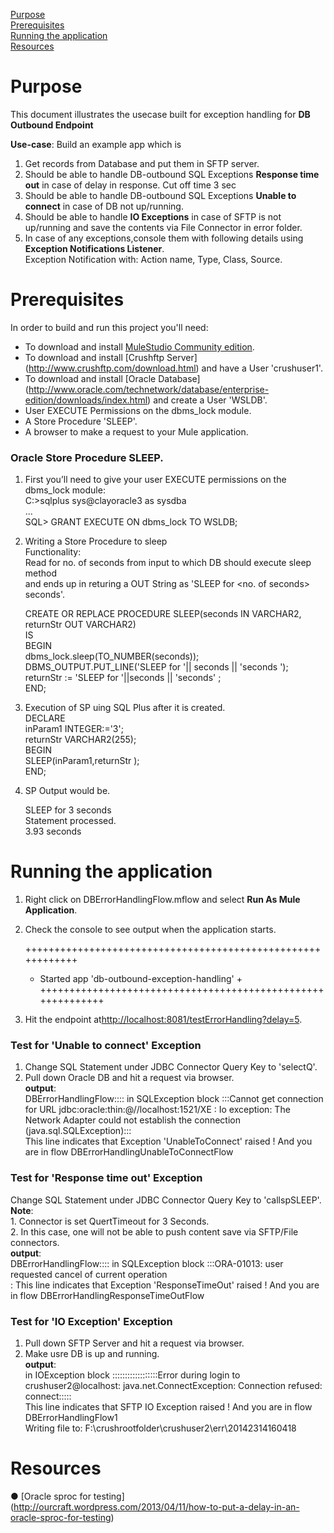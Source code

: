 [Purpose](#purpose)  
[Prerequisites](#prerequisites)  
[Running the application](#running-the-application)  
[Resources](#resources)

Purpose
===========

This document illustrates the usecase built for exception handling for **DB Outbound Endpoint**



**Use-case**: 
Build an example app which is 

1. Get records from Database and put them in SFTP server.
2. Should be able to handle DB-outbound SQL Exceptions **Response time out** in case of delay in response. Cut off time 3 sec
3. Should be able to handle DB-outbound SQL Exceptions **Unable to connect** in case of DB not up/running.
4. Should be able to handle **IO Exceptions** in case of SFTP is not up/running and save the contents via File Connector in error folder.
5. In case of any exceptions,console them with following details using **Exception Notifications Listener**.
  <br />Exception Notification with: Action name, Type, Class, Source.


Prerequisites
===============

In order to build and run this project you'll need:  

* To download and install [MuleStudio Community edition](http://www.mulesoft.org/download-mule-esb-community-edition).
* To download and install [Crushftp Server] (http://www.crushftp.com/download.html) and have a User 'crushuser1'. 
* To download and install [Oracle Database] (http://www.oracle.com/technetwork/database/enterprise-edition/downloads/index.html)  and create a User 'WSLDB'.
* User EXECUTE Permissions on the dbms_lock module.
* A Store Procedure 'SLEEP'.
* A browser to make a request to your Mule application. 

### Oracle Store Procedure SLEEP.

1. First you’ll need to give your user EXECUTE permissions on the dbms_lock module: <br />
C:\>sqlplus sys@clayoracle3 as sysdba <br />
... <br />
SQL> GRANT EXECUTE ON dbms_lock TO WSLDB; <br />

2. Writing a Store Procedure to sleep <br />
	Functionality:  <br />
	Read for no. of seconds from input to which DB should execute sleep method  <br />
	and ends up in returing a OUT String as 'SLEEP for \<no. of seconds\> seconds'.<br />

	CREATE OR REPLACE PROCEDURE SLEEP(seconds IN VARCHAR2, returnStr OUT VARCHAR2) <br />
	IS <br />
	BEGIN <br />
	  dbms_lock.sleep(TO_NUMBER(seconds)); <br />
	  DBMS_OUTPUT.PUT_LINE('SLEEP for '|| seconds  || 'seconds '); <br />
	  returnStr := 'SLEEP for '||seconds || 'seconds' ; <br />
	END; <br />

3. Execution of SP uing SQL Plus after it is created. <br />
	DECLARE <br />
		inParam1 INTEGER:='3'; <br />
		returnStr VARCHAR2(255); <br />
	BEGIN <br />
		SLEEP(inParam1,returnStr ); <br />
	END; <br />
4. SP Output would be.  <br />
	
	SLEEP for 3 seconds  <br />
	Statement processed. <br />
	3.93 seconds <br />

Running the application
=======================

1. Right click on DBErrorHandlingFlow.mflow and select **Run As Mule Application**.
2. Check the console to see output when the application starts.

	++++++++++++++++++++++++++++++++++++++++++++++++++++++++++++
	+ Started app 'db-outbound-exception-handling'		       +
	++++++++++++++++++++++++++++++++++++++++++++++++++++++++++++
	
3. Hit the endpoint at<http://localhost:8081/testErrorHandling?delay=5>.
	


### Test for 'Unable to connect' Exception
1. Change SQL Statement under JDBC Connector Query Key to 'selectQ'.<br />
2. Pull down Oracle DB and hit a request via browser.<br />
**output**:<br />
DBErrorHandlingFlow:::: in SQLException block :::Cannot get connection for URL jdbc:oracle:thin:@//localhost:1521/XE : Io exception: The Network Adapter could not establish the connection (java.sql.SQLException):::<br />
This line indicates that Exception 'UnableToConnect' raised !  And you are in flow DBErrorHandlingUnableToConnectFlow <br />

### Test for 'Response time out' Exception

Change SQL Statement under JDBC Connector Query Key to 'callspSLEEP'.
**Note**:<br />
	1. Connector is set QuertTimeout for 3 Seconds.<br />
	2. In this case, one will not be able to push content save via SFTP/File connectors.<br />
**output**:<br />
DBErrorHandlingFlow:::: in SQLException block :::ORA-01013: user requested cancel of current operation <br />
: This line indicates that Exception 'ResponseTimeOut' raised !  And you are in flow DBErrorHandlingResponseTimeOutFlow <br />

### Test for 'IO Exception' Exception
1. Pull down SFTP Server and hit a request via browser.<br />
2. Make usre DB is up and running.<br />
**output**:<br />
in IOException block  ::::::::::::::::::Error during login to crushuser2@localhost: java.net.ConnectException: Connection refused: connect:::::<br />
This line indicates that SFTP IO Exception raised !  And you are in flow DBErrorHandlingFlow1<br />
Writing file to: F:\crushrootfolder\crushuser2\err\20142314160418<br />
	
Resources
===========

● [Oracle sproc for testing] (http://ourcraft.wordpress.com/2013/04/11/how-to-put-a-delay-in-an-oracle-sproc-for-testing) <br />
